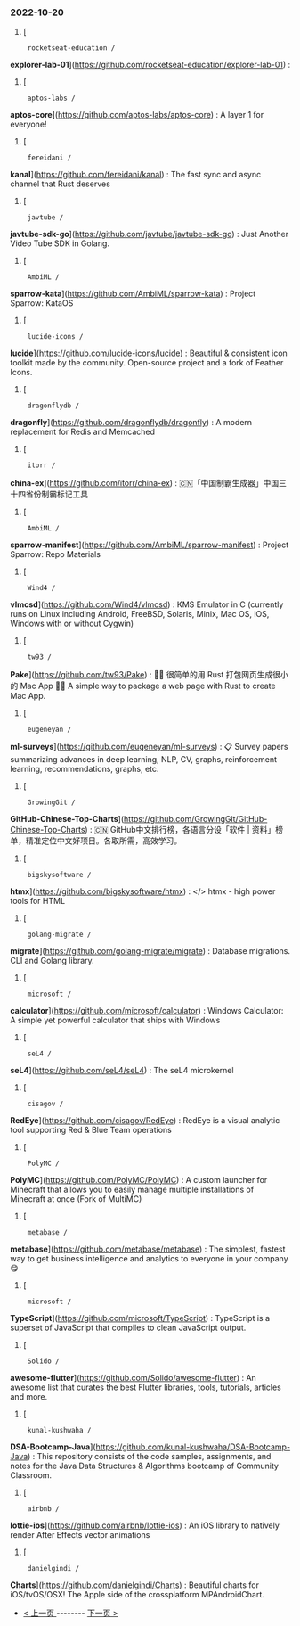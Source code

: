 ### 2022-10-20 
1. [
    

        rocketseat-education /
**explorer-lab-01**](https://github.com/rocketseat-education/explorer-lab-01) : 
1. [
    

        aptos-labs /
**aptos-core**](https://github.com/aptos-labs/aptos-core) : A layer 1 for everyone!
1. [
    

        fereidani /
**kanal**](https://github.com/fereidani/kanal) : The fast sync and async channel that Rust deserves
1. [
    

        javtube /
**javtube-sdk-go**](https://github.com/javtube/javtube-sdk-go) : Just Another Video Tube SDK in Golang.
1. [
    

        AmbiML /
**sparrow-kata**](https://github.com/AmbiML/sparrow-kata) : Project Sparrow: KataOS
1. [
    

        lucide-icons /
**lucide**](https://github.com/lucide-icons/lucide) : Beautiful & consistent icon toolkit made by the community. Open-source project and a fork of Feather Icons.
1. [
    

        dragonflydb /
**dragonfly**](https://github.com/dragonflydb/dragonfly) : A modern replacement for Redis and Memcached
1. [
    

        itorr /
**china-ex**](https://github.com/itorr/china-ex) : 🇨🇳「中国制霸生成器」中国三十四省份制霸标记工具
1. [
    

        AmbiML /
**sparrow-manifest**](https://github.com/AmbiML/sparrow-manifest) : Project Sparrow: Repo Materials
1. [
    

        Wind4 /
**vlmcsd**](https://github.com/Wind4/vlmcsd) : KMS Emulator in C (currently runs on Linux including Android, FreeBSD, Solaris, Minix, Mac OS, iOS, Windows with or without Cygwin)
1. [
    

        tw93 /
**Pake**](https://github.com/tw93/Pake) : 🤱🏻 很简单的用 Rust 打包网页生成很小的 Mac App 🤱🏻 A simple way to package a web page with Rust to create Mac App.
1. [
    

        eugeneyan /
**ml-surveys**](https://github.com/eugeneyan/ml-surveys) : 📋 Survey papers summarizing advances in deep learning, NLP, CV, graphs, reinforcement learning, recommendations, graphs, etc.
1. [
    

        GrowingGit /
**GitHub-Chinese-Top-Charts**](https://github.com/GrowingGit/GitHub-Chinese-Top-Charts) : 🇨🇳 GitHub中文排行榜，各语言分设「软件 | 资料」榜单，精准定位中文好项目。各取所需，高效学习。
1. [
    

        bigskysoftware /
**htmx**](https://github.com/bigskysoftware/htmx) : </> htmx - high power tools for HTML
1. [
    

        golang-migrate /
**migrate**](https://github.com/golang-migrate/migrate) : Database migrations. CLI and Golang library.
1. [
    

        microsoft /
**calculator**](https://github.com/microsoft/calculator) : Windows Calculator: A simple yet powerful calculator that ships with Windows
1. [
    

        seL4 /
**seL4**](https://github.com/seL4/seL4) : The seL4 microkernel
1. [
    

        cisagov /
**RedEye**](https://github.com/cisagov/RedEye) : RedEye is a visual analytic tool supporting Red & Blue Team operations
1. [
    

        PolyMC /
**PolyMC**](https://github.com/PolyMC/PolyMC) : A custom launcher for Minecraft that allows you to easily manage multiple installations of Minecraft at once (Fork of MultiMC)
1. [
    

        metabase /
**metabase**](https://github.com/metabase/metabase) : The simplest, fastest way to get business intelligence and analytics to everyone in your company 😋
1. [
    

        microsoft /
**TypeScript**](https://github.com/microsoft/TypeScript) : TypeScript is a superset of JavaScript that compiles to clean JavaScript output.
1. [
    

        Solido /
**awesome-flutter**](https://github.com/Solido/awesome-flutter) : An awesome list that curates the best Flutter libraries, tools, tutorials, articles and more.
1. [
    

        kunal-kushwaha /
**DSA-Bootcamp-Java**](https://github.com/kunal-kushwaha/DSA-Bootcamp-Java) : This repository consists of the code samples, assignments, and notes for the Java Data Structures & Algorithms bootcamp of Community Classroom.
1. [
    

        airbnb /
**lottie-ios**](https://github.com/airbnb/lottie-ios) : An iOS library to natively render After Effects vector animations
1. [
    

        danielgindi /
**Charts**](https://github.com/danielgindi/Charts) : Beautiful charts for iOS/tvOS/OSX! The Apple side of the crossplatform MPAndroidChart. 

- [ < 上一页 ](https://github.com/able8/github-trending-daily-record/blob/master/2022-10-19.md) -------- [ 下一页 > ](https://github.com/able8/github-trending-daily-record/blob/master/2022-10-21.md)